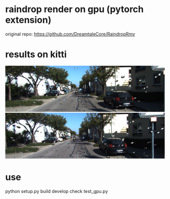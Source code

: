 # raindrop render on gpu (pytorch extension)
original repo: https://github.com/DreamtaleCore/RaindropRmv<br/>

# results on kitti
![L](https://github.com/sjg918/rainrender/blob/main/L_000000.png?raw=true)
![R](https://github.com/sjg918/rainrender/blob/main/R_000000.png?raw=true)

# use
python setup.py build develop
check test_gpu.py
